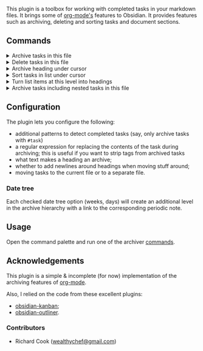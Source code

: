 This plugin is a toolbox for working with completed tasks in your markdown files. It brings some
of [org-mode's](https://orgmode.org/) features to Obsidian. It provides features such as archiving, deleting and sorting
tasks and document sections.

## Commands <a id="commands"></a>

<details>
<summary>Archive tasks in this file</summary>

Here is what it looks like:

```md
- [ ] This one I haven't done yet
- [x] Water the dog
    - Some task details
- [x] Feed the plants
```

Turns into:

```md
- [ ] This one I haven't done yet

# Archived

- [x] Water the dog
    - Some task details
- [x] Feed the plants
```

Or, with date tree enabled:

```md
- [ ] This one I haven't done yet

# Archived

- [[2021-09-W-38]]
    - [[2021-09-16]]
        - [x] Water the dog
            - Some task details
        - [x] Feed the plants
```

</details>

<details>
<summary>Delete tasks in this file</summary>

This one is the same as 'Archive tasks in this file', except that the tasks get discarded.

</details>

<details>
<summary>Archive heading under cursor</summary>

Grab the whole section under the heading under cursor, including all the child sections and move it to the archive.

This:

```markdown
Some top-level text

# H1 heading

Some text

## H2 heading

More text
```

Turns into:

```markdown
Some top-level text

# Archived

## H1 heading

Some text

### H2 heading

More text
```

</details>

<details>
<summary>Sort tasks in list under cursor</summary>

Grab the whole list under cursor and **recursively** reorder all the items based on completeness:

1. Plain list items first
2. Then, incomplete tasks
3. And finally, completed tasks

This list:

```markdown
- [x] Task
- Item
- [ ] Incomplete
    - [x] Task
    - Item More notes
    - [ ] Incomplete
- Item 2
- [ ] Incomplete 2
    - [x] Task
    - Item
    - [x] Task 2
```

Turns into:

```markdown
- Item
- Item 2
- [ ] Incomplete
    - Item More notes
    - [ ] Incomplete
    - [x] Task
- [ ] Incomplete 2
    - Item
    - [x] Task
    - [x] Task 2
- [x] Task
```

</details>

<details>
<summary>Turn list items at this level into headings</summary>

Grab the list under cursor and turn every list item at and above the level of the item under cursor into a heading.

This:

```markdown
- li 1
    - li 2 | <- cursor
        - li 3
```

Turns into:

```markdown
# li 1

## li 2

- li 3
```

</details>


<details>
<summary>Archive tasks including nested tasks in this file</summary>

Same as simple archiving, except that now completed nested tasks also get archived, with their sub-items.

This:

```markdown
- [ ] Incomplete task
    - [x] Completed subtask
        - Task details
    - [ ] Incomplete subtask
```

Turns into:

```markdown
- [ ] Incomplete task
    - [ ] Incomplete subtask
  
# Archived

- [x] Completed subtask
    - Task details
```

</details>

## Configuration

The plugin lets you configure the following:

- additional patterns to detect completed tasks (say, only archive tasks with `#task`)
- a regular expression for replacing the contents of the task during archiving; this is useful if you want to strip tags
  from archived tasks
- what text makes a heading an archive;
- whether to add newlines around headings when moving stuff around;
- moving tasks to the current file or to a separate file.

### Date tree

Each checked date tree option (weeks, days) will create an additional level in the archive hierarchy with a link to the
corresponding periodic note.

## Usage

Open the command palette and run one of the archiver [commands](#commands).

## Acknowledgements

This plugin is a simple & incomplete (for now) implementation of the archiving features
of [org-mode](https://orgmode.org/).

Also, I relied on the code from these excellent plugins:

- [obsidian-kanban](https://github.com/mgmeyers/obsidian-kanban);
- [obsidian-outliner](https://github.com/vslinko/obsidian-outliner).

### Contributors

- Richard Cook (wealthychef@gmail.com)
